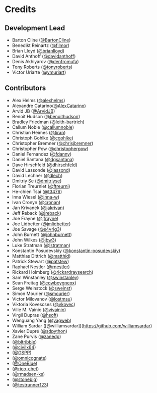 # Credits

## Development Lead

-   Barton Cline ([@BartonCline](https://github.com/BartonCline))
-   Benedikt Reinartz ([@filmor](https://github.com/filmor))
-   Brian Lloyd ([@brianlloyd](https://github.com/brianlloyd))
-   David Anthoff ([@davidanthoff](https://github.com/davidanthoff))
-   Denis Akhiyarov ([@denfromufa](https://github.com/denfromufa))
-   Tony Roberts ([@tonyroberts](https://github.com/tonyroberts))
-   Victor Uriarte ([@vmuriart](https://github.com/vmuriart))

## Contributors

-   Alex Helms ([@alexhelms](https://github.com/alexhelms))
-   Alexandre Catarino([@AlexCatarino](https://github.com/AlexCatarino))
-   Arvid JB ([@ArvidJB](https://github.com/ArvidJB))
-   Benoît Hudson ([@benoithudson](https://github.com/benoithudson))
-   Bradley Friedman ([@leith-bartrich](https://github.com/leith-bartrich))
-   Callum Noble ([@callumnoble](https://github.com/callumnoble))
-   Christian Heimes ([@tiran](https://github.com/tiran))
-   Christoph Gohlke ([@cgohlke](https://github.com/cgohlke))
-   Christopher Bremner ([@chrisjbremner](https://github.com/chrisjbremner))
-   Christopher Pow ([@christopherpow](https://github.com/christopherpow))
-   Daniel Fernandez ([@fdanny](https://github.com/fdanny))
-   Daniel Santana ([@dgsantana](https://github.com/dgsantana))
-   Dave Hirschfeld ([@dhirschfeld](https://github.com/dhirschfeld))
-   David Lassonde ([@lassond](https://github.com/lassond))
-   David Lechner ([@dlech](https://github.com/dlech))
-   Dmitriy Se ([@dmitriyse](https://github.com/dmitriyse))
-   Florian Treurniet ([@ftreurni](https://github.com/ftreurni))
-   He-chien Tsai ([@t3476](https://github.com/t3476))
-   Inna Wiesel ([@inna-w](https://github.com/inna-w))
-   Ivan Cronyn ([@cronan](https://github.com/cronan))
-   Jan Krivanek ([@jakrivan](https://github.com/jakrivan))
-   Jeff Reback ([@jreback](https://github.com/jreback))
-   Joe Frayne ([@jfrayne](https://github.com/jfrayne))
-   Joe Lidbetter ([@jmlidbetter](https://github.com/jmlidbetter))
-   Joe Savage ([@s4v4g3](https://github.com/s4v4g3))
-   John Burnett ([@johnburnett](https://github.com/johnburnett))
-   John Wilkes ([@jbw3](https://github.com/jbw3))
-   Luke Stratman ([@lstratman](https://github.com/lstratman))
-   Konstantin Posudevskiy ([@konstantin-posudevskiy](https://github.com/konstantin-posudevskiy))
-   Matthias Dittrich ([@matthid](https://github.com/matthid))
-   Patrick Stewart ([@patstew](https://github.com/patstew))
-   Raphael Nestler ([@rnestler](https://github.com/rnestler))
-   Rickard Holmberg ([@rickardraysearch](https://github.com/rickardraysearch))
-   Sam Winstanley ([@swinstanley](https://github.com/swinstanley))
-   Sean Freitag ([@cowboygneox](https://github.com/cowboygneox))
-   Serge Weinstock ([@sweinst](https://github.com/sweinst))
-   Simon Mourier ([@smourier](https://github.com/smourier))
-   Victor Milovanov ([@lostmsu](https://github.com/lostmsu))
-   Viktoria Kovescses ([@vkovec](https://github.com/vkovec))
-   Ville M. Vainio ([@vivainio](https://github.com/vivainio))
-   Virgil Dupras ([@hsoft](https://github.com/hsoft))
-   Wenguang Yang ([@yagweb](https://github.com/yagweb))
-   William Sardar ([@williamsardar])(https://github.com/williamsardar)
-   Xavier Dupré ([@sdpython](https://github.com/sdpython))
-   Zane Purvis ([@zanedp](https://github.com/zanedp))
-   ([@bltribble](https://github.com/bltribble))
-   ([@civilx64](https://github.com/civilx64))
-   ([@GSPP](https://github.com/GSPP))
-   ([@omnicognate](https://github.com/omnicognate))
-   ([@OneBlue](https://github.com/OneBlue))
-   ([@rico-chet](https://github.com/rico-chet))
-   ([@rmadsen-ks](https://github.com/rmadsen-ks))
-   ([@stonebig](https://github.com/stonebig))
-   ([@testrunner123](https://github.com/testrunner123))

